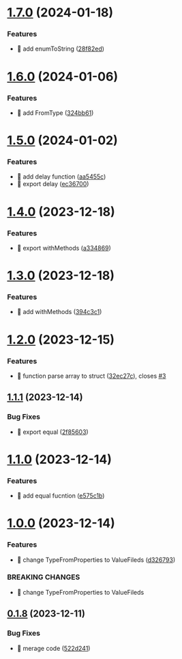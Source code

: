 

# [1.7.0](https://github.com/unipackage/utils/compare/v1.6.0...v1.7.0) (2024-01-18)


### Features

* 🎸 add enumToString ([28f82ed](https://github.com/unipackage/utils/commit/28f82edc348f9263538a76c5bd57c62b51a8c90e))

# [1.6.0](https://github.com/unipackage/utils/compare/v1.5.0...v1.6.0) (2024-01-06)


### Features

* 🎸 add FromType ([324bb61](https://github.com/unipackage/utils/commit/324bb61312df358b9ff58f39cd657b7db6990bb0))

# [1.5.0](https://github.com/unipackage/utils/compare/v1.4.0...v1.5.0) (2024-01-02)


### Features

* 🎸 add delay function ([aa5455c](https://github.com/unipackage/utils/commit/aa5455c604847719514ee6aeb6980ea7b00c1ff9))
* 🎸 export delay ([ec36700](https://github.com/unipackage/utils/commit/ec36700701340985c3a91ef7b1df759dff0e6e25))

# [1.4.0](https://github.com/unipackage/utils/compare/v1.3.0...v1.4.0) (2023-12-18)


### Features

* 🎸 export withMethods ([a334869](https://github.com/unipackage/utils/commit/a334869b92ca4a23d59057114ccdd0a2815ba7f7))

# [1.3.0](https://github.com/unipackage/utils/compare/v1.2.0...v1.3.0) (2023-12-18)


### Features

* 🎸 add withMethods ([394c3c1](https://github.com/unipackage/utils/commit/394c3c1ad099f41ce6cbf32673b483ffd3348ef4))

# [1.2.0](https://github.com/unipackage/utils/compare/v1.1.1...v1.2.0) (2023-12-15)


### Features

* 🎸 function parse array to struct ([32ec27c](https://github.com/unipackage/utils/commit/32ec27c78a17e68b7d7f7b7b7b06cbd16d2a4a3a)), closes [#3](https://github.com/unipackage/utils/issues/3)

## [1.1.1](https://github.com/unipackage/utils/compare/v1.1.0...v1.1.1) (2023-12-14)


### Bug Fixes

* 🐛 export equal ([2f85603](https://github.com/unipackage/utils/commit/2f856036367f6ea28131e614f42a843684f504f9))

# [1.1.0](https://github.com/unipackage/utils/compare/v1.0.0...v1.1.0) (2023-12-14)


### Features

* 🎸 add equal fucntion ([e575c1b](https://github.com/unipackage/utils/commit/e575c1b4f96b348849dfb7c87252144991161b6b))

# [1.0.0](https://github.com/unipackage/utils/compare/v0.1.8...v1.0.0) (2023-12-14)


### Features

* 🎸 change TypeFromProperties  to ValueFileds ([d326793](https://github.com/unipackage/utils/commit/d32679380df9e074cbe007f9237afc48be877231))


### BREAKING CHANGES

* 🧨 change TypeFromProperties  to ValueFileds

## [0.1.8](https://github.com/unipackage/utils/compare/v0.1.6...v0.1.8) (2023-12-11)


### Bug Fixes

* 🐛 merage code ([522d241](https://github.com/unipackage/utils/commit/522d2417a7e51399cf5fc475ee56a1fb3fb7586f))
